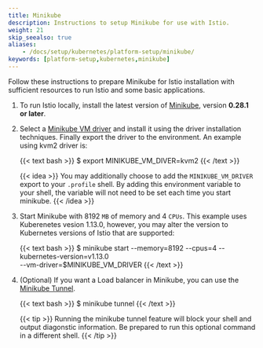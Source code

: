 ```yaml
---
title: Minikube
description: Instructions to setup Minikube for use with Istio.
weight: 21
skip_seealso: true
aliases:
    - /docs/setup/kubernetes/platform-setup/minikube/
keywords: [platform-setup,kubernetes,minikube]
---
```


Follow these instructions to prepare Minikube for Istio installation with sufficient
resources to run Istio and some basic applications.

1. To run Istio locally, install the latest version of
   [Minikube](https://kubernetes.io/docs/setup/minikube/), version **0.28.1 or
   later**.

1. Select a [Minikube VM driver](https://kubernetes.io/docs/setup/minikube/#quickstart)
   and install it using the driver installation techniques.  Finally export the
   driver to the environment.  An example using kvm2 driver is:

    {{< text bash >}}
    $ export MINIKUBE_VM_DIVER=kvm2
    {{< /text >}}

    {{< idea >}}
    You may additionally choose to add the `MINIKUBE_VM_DRIVER` export to your `.profile` shell.  By
    adding this environment variable to your shell, the variable will not need to be set each time
    you start minikube.
    {{< /idea >}}

1. Start Minikube with 8192 `MB` of memory and 4 `CPUs`.  This example uses Kuberenetes
   vesion 1.13.0, however, you may alter the version to Kubernetes versions of Istio that are
   supported:

    {{< text bash >}}
    $ minikube start --memory=8192 --cpus=4 --kubernetes-version=v1.13.0 \
        --vm-driver=$MINIKUBE_VM_DRIVER
    {{< /text >}}

1. (Optional) If you want a Load balancer in Minikube, you can use the
   [Minikube Tunnel](https://github.com/kubernetes/minikube/blob/master/docs/tunnel.md).

    {{< text bash >}}
    $ minikube tunnel
    {{< /text >}}

    {{< tip >}}
    Running the minikube tunnel feature will block your shell and output diagonstic information.  Be
    prepared to run this optional command in a different shell.
    {{< /tip >}}

